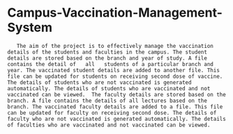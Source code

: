# Campus-Vaccination-Management-System
       The aim of the project is to effectively manage the vaccination details of the students and faculties in the campus. The student details are stored based on the branch and year of study. A file contains the detail of   all   students of a particular branch and year. The vaccinated student details are added to another file. This file can be updated for students on receiving second dose of vaccine. The details of students who are not vaccinated is generated automatically. The details of students who are vaccinated and not vaccinated can be viewed.  The faculty details are stored based on the branch. A file contains the details of all lectures based on the branch. The vaccinated faculty details are added to a file. This file can be updated for faculty on receiving second dose. The details of faculty who are not vaccinated is generated automatically. The details of faculties who are vaccinated and not vaccinated can be viewed.
